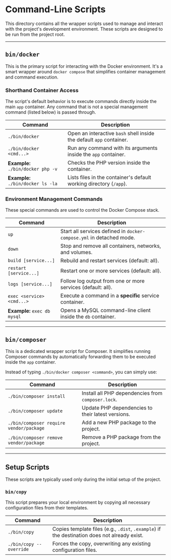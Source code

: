 # Command-Line Scripts

This directory contains all the wrapper scripts used to manage and interact with the project's development environment.
These scripts are designed to be run from the project root.

---

## `bin/docker`

This is the primary script for interacting with the Docker environment. It's a smart wrapper around `docker compose`
that simplifies container management and command execution.

### Shorthand Container Access

The script's default behavior is to execute commands directly inside the main `app` container. Any command that is not a
special management command (listed below) is passed through.

| Command                            | Description                                                          |
|------------------------------------|----------------------------------------------------------------------|
| `./bin/docker`                     | Open an interactive `bash` shell inside the default `app` container. |
| `./bin/docker <cmd...>`            | Run any command with its arguments inside the `app` container.       |
| **Example:** `./bin/docker php -v` | Checks the PHP version inside the container.                         |
| **Example:** `./bin/docker ls -la` | Lists files in the container's default working directory (`/app`).   |

### Environment Management Commands

These special commands are used to control the Docker Compose stack.

| Command                      | Description                                                          |
|------------------------------|----------------------------------------------------------------------|
| `up`                         | Start all services defined in `docker-compose.yml` in detached mode. |
| `down`                       | Stop and remove all containers, networks, and volumes.               |
| `build [service...]`         | Rebuild and restart services (default: all).                         |
| `restart [service...]`       | Restart one or more services (default: all).                         |
| `logs [service...]`          | Follow log output from one or more services (default: all).          |
| `exec <service> <cmd...>`    | Execute a command in a **specific** service container.               |
| **Example:** `exec db mysql` | Opens a MySQL command-line client inside the `db` container.         |

---

## `bin/composer`

This is a dedicated wrapper script for Composer. It simplifies running Composer commands by automatically forwarding
them to be executed inside the `app` container.

Instead of typing `./bin/docker composer <command>`, you can simply use:

| Command                                 | Description                                        |
|-----------------------------------------|----------------------------------------------------|
| `./bin/composer install`                | Install all PHP dependencies from `composer.lock`. |
| `./bin/composer update`                 | Update PHP dependencies to their latest versions.  |
| `./bin/composer require vendor/package` | Add a new PHP package to the project.              |
| `./bin/composer remove vendor/package`  | Remove a PHP package from the project.             |

---

## Setup Scripts

These scripts are typically used only during the initial setup of the project.

### `bin/copy`

This script prepares your local environment by copying all necessary configuration files from their templates.

| Command                 | Description                                                                                  |
|-------------------------|----------------------------------------------------------------------------------------------|
| `./bin/copy`            | Copies template files (e.g., `.dist`, `.example`) if the destination does not already exist. |
| `./bin/copy --override` | Forces the copy, overwriting any existing configuration files.                               |
